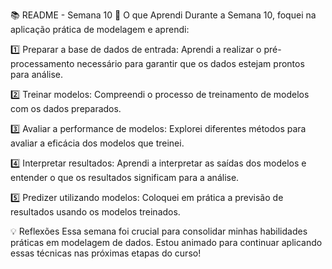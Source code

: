 📚 README - Semana 10
📝 O que Aprendi
Durante a Semana 10, foquei na aplicação prática de modelagem e aprendi:

1️⃣ Preparar a base de dados de entrada: Aprendi a realizar o pré-processamento necessário para garantir que os dados estejam prontos para análise.

2️⃣ Treinar modelos: Compreendi o processo de treinamento de modelos com os dados preparados.

3️⃣ Avaliar a performance de modelos: Explorei diferentes métodos para avaliar a eficácia dos modelos que treinei.

4️⃣ Interpretar resultados: Aprendi a interpretar as saídas dos modelos e entender o que os resultados significam para a análise.

5️⃣ Predizer utilizando modelos: Coloquei em prática a previsão de resultados usando os modelos treinados.

💡 Reflexões
Essa semana foi crucial para consolidar minhas habilidades práticas em modelagem de dados. Estou animado para continuar aplicando essas técnicas nas próximas etapas do curso!
